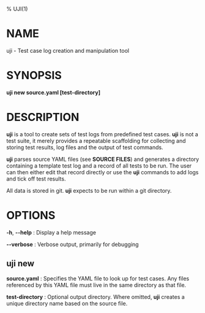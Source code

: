 % UJI(1)

NAME
====

uji - Test case log creation and manipulation tool

SYNOPSIS
========

**uji new source.yaml [test-directory]**

DESCRIPTION
============

**uji** is a tool to create sets of test logs from predefined test cases.
**uji** is not a test suite, it merely provides a repeatable scaffolding for
collecting and storing test results, log files and the output of test
commands.

**uji** parses source YAML files (see **SOURCE FILES**) and generates a
directory containing a template test log and a record of all tests to be
run. The user can then either edit that record directly or use the **uji**
commands to add logs and tick off test results.

All data is stored in git. **uji** expects to be run within a git directory.

OPTIONS
=======

**-h**, **\-\-help**
: Display a help message

**\-\-verbose**
: Verbose output, primarily for debugging

uji new
-------

**source.yaml**
: Specifies the YAML file to look up for test cases. Any files referenced by
this YAML file must live in the same directory as that file.

**test-directory**
: Optional output directory. Where omitted, **uji** creates a unique
directory name based on the source file.

